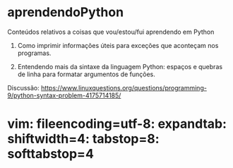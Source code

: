 # aprendendoPython
Conteúdos relativos a coisas que vou/estou/fui aprendendo em Python

001. Como imprimir informações úteis para exceções que aconteçam nos programas.

002. Entendendo mais da sintaxe da linguagem Python: espaços e quebras de linha para formatar argumentos de funções.

Discussão: https://www.linuxquestions.org/questions/programming-9/python-syntax-problem-4175714185/


# vim: fileencoding=utf-8: expandtab: shiftwidth=4: tabstop=8: softtabstop=4
